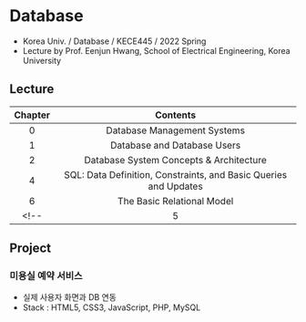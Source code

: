 # Database
- Korea Univ. / Database / KECE445 / 2022 Spring
- Lecture by Prof. Eenjun Hwang, School of Electrical Engineering, Korea University

## Lecture
|Chapter|Contents|
|:------:|:-----:|
|0|Database Management Systems|
|1|Database and Database Users|
|2|Database System Concepts & Architecture|
|4|SQL: Data Definition, Constraints, and Basic Queries and Updates|
|6|The Basic Relational Model|
<!-- |5|Data Management II| -->

## Project
### 미용실 예약 서비스
- 실제 사용자 화면과 DB 연동
- Stack : HTML5, CSS3, JavaScript, PHP, MySQL
